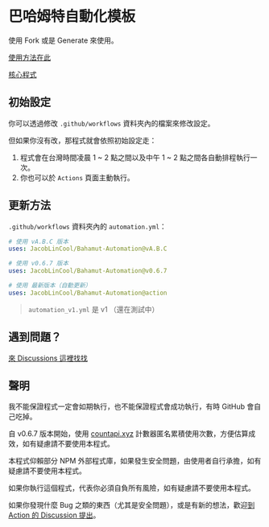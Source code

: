 # 巴哈姆特自動化模板

使用 Fork 或是 Generate 來使用。

[使用方法在此](https://github.com/marketplace/actions/bahamut-automation#使用方法)

[核心程式](https://github.com/JacobLinCool/Bahamut-Automation)

## 初始設定

你可以透過修改 `.github/workflows` 資料夾內的檔案來修改設定。

但如果你沒有改，那程式就會依照初始設定走：

1. 程式會在台灣時間凌晨 1 ~ 2 點之間以及中午 1 ~ 2 點之間各自動排程執行一次。
2. 你也可以於 `Actions` 頁面主動執行。

## 更新方法

`.github/workflows` 資料夾內的 `automation.yml`：

```yaml
# 使用 vA.B.C 版本
uses: JacobLinCool/Bahamut-Automation@vA.B.C

# 使用 v0.6.7 版本
uses: JacobLinCool/Bahamut-Automation@v0.6.7

# 使用 最新版本（自動更新）
uses: JacobLinCool/Bahamut-Automation@action
```

> `automation_v1.yml` 是 v1 （還在測試中）

## 遇到問題？

[來 Discussions 這裡找找](https://github.com/JacobLinCool/Bahamut-Automation/discussions)

## 聲明

我不能保證程式一定會如期執行，也不能保證程式會成功執行，有時 GitHub 會自己吃掉。

自 v0.6.7 版本開始，使用 [countapi.xyz](https://countapi.xyz/) 計數器匿名累積使用次數，方便估算成效，如有疑慮請不要使用本程式。

本程式仰賴部分 NPM 外部程式庫，如果發生安全問題，由使用者自行承擔，如有疑慮請不要使用本程式。

如果你執行這個程式，代表你必須自負所有風險，如有疑慮請不要使用本程式。

如果你發現什麼 Bug 之類的東西（尤其是安全問題），或是有新的想法，歡迎[到 Action 的 Discussion 提出](https://github.com/JacobLinCool/Bahamut-Automation/discussions)。
